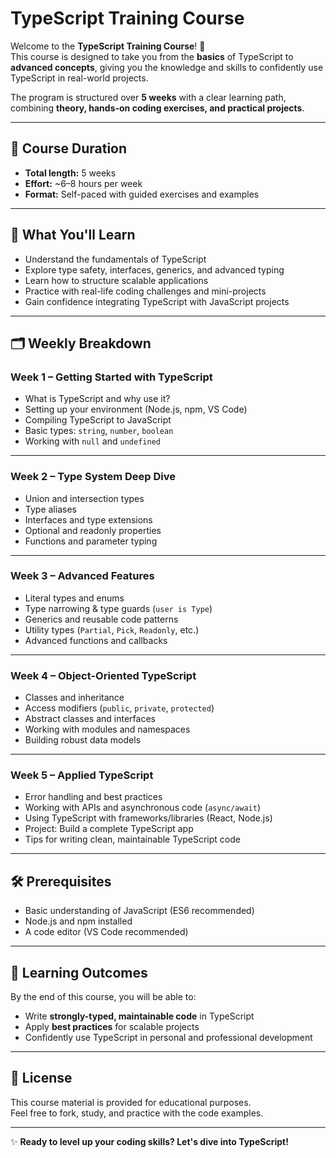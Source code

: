 # TypeScript Training Course

Welcome to the **TypeScript Training Course**! 🎉  
This course is designed to take you from the **basics** of TypeScript to **advanced concepts**, giving you the knowledge and skills to confidently use TypeScript in real-world projects.  

The program is structured over **5 weeks** with a clear learning path, combining **theory, hands-on coding exercises, and practical projects**.  

---

## 📅 Course Duration
- **Total length:** 5 weeks  
- **Effort:** ~6–8 hours per week  
- **Format:** Self-paced with guided exercises and examples  

---

## 📖 What You'll Learn
- Understand the fundamentals of TypeScript  
- Explore type safety, interfaces, generics, and advanced typing  
- Learn how to structure scalable applications  
- Practice with real-life coding challenges and mini-projects  
- Gain confidence integrating TypeScript with JavaScript projects  

---

## 🗂 Weekly Breakdown

### **Week 1 – Getting Started with TypeScript**
- What is TypeScript and why use it?  
- Setting up your environment (Node.js, npm, VS Code)  
- Compiling TypeScript to JavaScript  
- Basic types: `string`, `number`, `boolean`  
- Working with `null` and `undefined`  

---

### **Week 2 – Type System Deep Dive**
- Union and intersection types  
- Type aliases  
- Interfaces and type extensions  
- Optional and readonly properties  
- Functions and parameter typing  

---

### **Week 3 – Advanced Features**
- Literal types and enums  
- Type narrowing & type guards (`user is Type`)  
- Generics and reusable code patterns  
- Utility types (`Partial`, `Pick`, `Readonly`, etc.)  
- Advanced functions and callbacks  

---

### **Week 4 – Object-Oriented TypeScript**
- Classes and inheritance  
- Access modifiers (`public`, `private`, `protected`)  
- Abstract classes and interfaces  
- Working with modules and namespaces  
- Building robust data models  

---

### **Week 5 – Applied TypeScript**
- Error handling and best practices  
- Working with APIs and asynchronous code (`async/await`)  
- Using TypeScript with frameworks/libraries (React, Node.js)  
- Project: Build a complete TypeScript app  
- Tips for writing clean, maintainable TypeScript code  

---

## 🛠 Prerequisites
- Basic understanding of JavaScript (ES6 recommended)  
- Node.js and npm installed  
- A code editor (VS Code recommended)  

---

## 🎯 Learning Outcomes
By the end of this course, you will be able to:
- Write **strongly-typed, maintainable code** in TypeScript  
- Apply **best practices** for scalable projects  
- Confidently use TypeScript in personal and professional development  

---

## 📌 License
This course material is provided for educational purposes.  
Feel free to fork, study, and practice with the code examples.  

---

✨ **Ready to level up your coding skills? Let's dive into TypeScript!**
